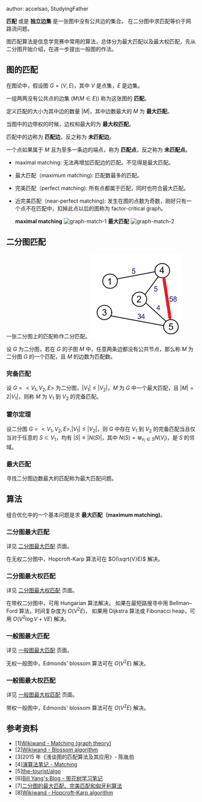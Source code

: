 author: accelsao, StudyingFather

**匹配** 或是 **独立边集** 是一张图中没有公共边的集合。
在二分图中求匹配等价于网路流问题。

图匹配算法是信息学竞赛中常用的算法，总体分为最大匹配以及最大权匹配，先从二分图开始介绍，在进一步提出一般图的作法。

## 图的匹配

在图论中，假设图 $G=(V,E)$，其中 $V$ 是点集，$E$ 是边集。

一组两两没有公共点的边集 $(M(M\in E))$ 称为这张图的 **匹配**。

定义匹配的大小为其中边的数量 $|M|$，其中边数最大的 $M$ 为 **最大匹配**。

当图中的边带权的时候，边权和最大的为 **最大权匹配**。

匹配中的边称为 **匹配边**，反之称为 **未匹配边**。

一个点如果属于 $M$ 且为至多一条边的端点，称为 **匹配点**，反之称为 **未匹配点**。

- maximal matching: 无法再增加匹配边的匹配。不见得是最大匹配。
- 最大匹配（maximum matching): 匹配数最多的匹配。
- 完美匹配（perfect matching): 所有点都属于匹配，同时也符合最大匹配。
-   近完美匹配（near-perfect matching): 发生在图的点数为奇数，刚好只有一个点不在匹配中，扣掉此点以后的图称为 factor-critical graph。

    **maximal matching** ![graph-match-1](./images/graph-match-1.png) **最大匹配** ![graph-match-2](./images/graph-match-2.png)

## 二分图匹配

一张二分图上的匹配称作二分匹配。![graph-match-3](./images/graph-match-3.png)

设 $G$ 为二分图，若在 $G$ 的子图 $M$ 中，任意两条边都没有公共节点，那么称 $M$ 为二分图 $G$ 的一个匹配，且 $M$ 的边数为匹配数。

### 完备匹配

设 $G=<V_1, V_2, E>$ 为二分图，$|V_1| \leq |V_2|$，$M$ 为 $G$ 中一个最大匹配，且 $|M|=2|V_1|$，则称 $M$ 为 $V_1$ 到 $V_2$ 的完备匹配。

### 霍尔定理

设二分图 $G=<V_1, V_2, E>, |V_1| \leq |V_2|$，则 $G$ 中存在 $V_1$ 到 $V_2$ 的完备匹配当且仅当对于任意的 $S \subset V_1$，均有 $|S|\leq|N(S)|$，其中 $N(S)=\Cup_{v_i \in S}{N(V_i)}$，是 $S$ 的邻域。

### 最大匹配

寻找二分图边数最大的匹配称为最大匹配问题。

## 算法

组合优化中的一个基本问题是求 **最大匹配（maximum matching)**。

### 二分图最大匹配

详见 [二分图最大匹配](./bigraph-match.md) 页面。

在无权二分图中，Hopcroft-Karp 算法可在 $O(\sqrt{V}E)$ 解决。

### 二分图最大权匹配

详见 [二分图最大权匹配](./bigraph-weight-match.md) 页面。

在带权二分图中，可用 Hungarian 算法解决。
如果在最短路搜寻中用 Bellman–Ford 算法，时间复杂度为 $O(V^2E)$，
如果用  Dijkstra 算法或 Fibonacci heap，可用 $O(V^{2}\log {V}+VE)$ 解决。

### 一般图最大匹配

详见 [一般图最大匹配](./general-match.md) 页面。

无权一般图中，Edmonds' blossom 算法可在 $O(V^2E)$ 解决。

### 一般图最大权匹配

详见 [一般图最大权匹配](./general-weight-match.md) 页面。

带权一般图中，Edmonds' blossom 算法可在 $O(V^2E)$ 解决。

## 参考资料

- [1][Wikiwand - Matching (graph theory)](<https://www.wikiwand.com/en/Matching_(graph_theory)>)
- [2][Wikiwand - Blossom algorithm](<https://www.wikiwand.com/en/Blossom_algorithm>)
- [3]2015 年《浅谈图的匹配算法及其应用》- 陈胤伯
- [4][演算法笔记 - Matching](<http://web.ntnu.edu.tw/~algo/Matching.html>)
- [5][the-tourist/algo](<https://github.com/the-tourist/algo>)
- [6][Bill Yang's Blog - 带花树学习笔记](<https://blog.bill.moe/blossom-algorithm-notes/>)
- [7][二分图的最大匹配、完美匹配和匈牙利算法](<https://www.renfei.org/blog/bipartite-matching.html>)
- [8][Wikiwand - Hopcroft–Karp algorithm](<https://www.wikiwand.com/en/Hopcroft%E2%80%93Karp_algorithm>)
